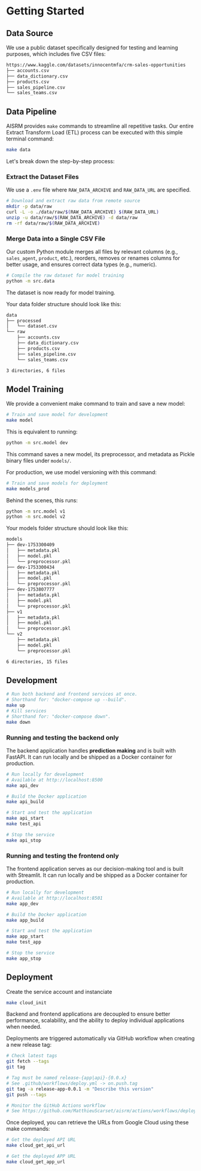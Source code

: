 # Getting Started

## Data Source

We use a public dataset specifically designed for testing and learning purposes, which includes five CSV files:

```bash
https://www.kaggle.com/datasets/innocentmfa/crm-sales-opportunities
├── accounts.csv
├── data_dictionary.csv
├── products.csv
├── sales_pipeline.csv
└── sales_teams.csv
```

## Data Pipeline

AISRM provides `make` commands to streamline all repetitive tasks. Our entire Extract Transform Load (ETL) process can be executed with this simple terminal command:

```bash
make data
```

Let's break down the step-by-step process:

### Extract the Dataset Files

We use a `.env` file where `RAW_DATA_ARCHIVE` and `RAW_DATA_URL` are specified.

```bash
# Download and extract raw data from remote source
mkdir -p data/raw
curl -L -o ./data/raw/$(RAW_DATA_ARCHIVE) $(RAW_DATA_URL)
unzip -u data/raw/$(RAW_DATA_ARCHIVE) -d data/raw
rm -rf data/raw/$(RAW_DATA_ARCHIVE)
```

### Merge Data into a Single CSV File

Our custom Python module merges all files by relevant columns (e.g., `sales_agent`, `product`, etc.), reorders, removes or renames columns for better usage, and ensures correct data types (e.g., numeric).

```bash
# Compile the raw dataset for model training
python -m src.data
```

The dataset is now ready for model training.

Your data folder structure should look like this:

```bash
data
├── processed
│   └── dataset.csv
└── raw
    ├── accounts.csv
    ├── data_dictionary.csv
    ├── products.csv
    ├── sales_pipeline.csv
    └── sales_teams.csv

3 directories, 6 files
```

## Model Training

We provide a convenient make command to train and save a new model:

```bash
# Train and save model for development
make model
```

This is equivalent to running:

```bash
python -m src.model dev
```

This command saves a new model, its preprocessor, and metadata as Pickle binary files under `models/`.

For production, we use model versioning with this command:

```bash
# Train and save models for deployment
make models_prod
```

Behind the scenes, this runs:

```bash
python -m src.model v1
python -m src.model v2
```

Your models folder structure should look like this:

```bash
models
├── dev-1753300409
│   ├── metadata.pkl
│   ├── model.pkl
│   └── preprocessor.pkl
├── dev-1753300434
│   ├── metadata.pkl
│   ├── model.pkl
│   └── preprocessor.pkl
├── dev-1753807777
│   ├── metadata.pkl
│   ├── model.pkl
│   └── preprocessor.pkl
├── v1
│   ├── metadata.pkl
│   ├── model.pkl
│   └── preprocessor.pkl
└── v2
    ├── metadata.pkl
    ├── model.pkl
    └── preprocessor.pkl

6 directories, 15 files
```

## Development

```bash
# Run both backend and frontend services at once.
# Shorthand for: "docker-compose up --build".
make up
# Kill services
# Shorthand for: "docker-compose down".
make down
```

### Running and testing the backend only

The backend application handles **prediction making** and is built with FastAPI. It can run locally and be shipped as a Docker container for production.

```bash
# Run locally for development
# Available at http://localhost:8500
make api_dev

# Build the Docker application
make api_build

# Start and test the application
make api_start
make test_api

# Stop the service
make api_stop
```

### Running and testing the frontend only

The frontend application serves as our decision-making tool and is built with Streamlit. It can run locally and be shipped as a Docker container for production.

```bash
# Run locally for development
# Available at http://localhost:8501
make app_dev

# Build the Docker application
make app_build

# Start and test the application
make app_start
make test_app

# Stop the service
make app_stop
```

## Deployment

Create the service account and instanciate 

```bash
make cloud_init
```

Backend and frontend applications are decoupled to ensure better performance, scalability, and the ability to deploy individual applications when needed.

Deployments are triggered automatically via GitHub workflow when creating a new release tag:

```bash
# Check latest tags
git fetch --tags
git tag

# Tag must be named release-{app|api}-{0.0.x}
# See .github/workflows/deploy.yml -> on.push.tag
git tag -a release-app-0.0.1 -m "Describe this version"
git push --tags

# Monitor the GitHub Actions workflow
# See https://github.com/MatthieuScarset/aisrm/actions/workflows/deploy.yml
```

Once deployed, you can retrieve the URLs from Google Cloud using these make commands:

```bash
# Get the deployed API URL
make cloud_get_api_url

# Get the deployed APP URL
make cloud_get_app_url
```